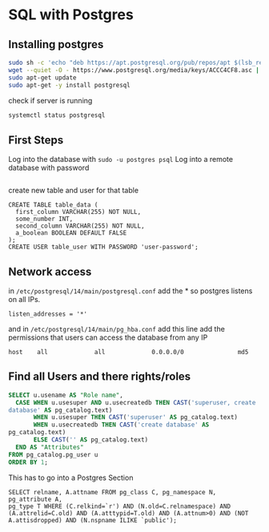 # SQL with Postgres
## Installing postgres
```sh
sudo sh -c 'echo "deb https://apt.postgresql.org/pub/repos/apt $(lsb_release -cs)-pgdg main" > /etc/apt/sources.list.d/pgdg.list'
wget --quiet -O - https://www.postgresql.org/media/keys/ACCC4CF8.asc | sudo apt-key add -
sudo apt-get update
sudo apt-get -y install postgresql
```
check if server is running
```sh
systemctl status postgresql
```
## First Steps
Log into the database with `sudo -u postgres psql`
Log into a remote database with password
```

```
create new table and user for that table
```
CREATE TABLE table_data (
  first_column VARCHAR(255) NOT NULL,
  some_number INT,
  second_column VARCHAR(255) NOT NULL,
  a_boolean BOOLEAN DEFAULT FALSE
);
CREATE USER table_user WITH PASSWORD 'user-password';
```
## Network access
in `/etc/postgresql/14/main/postgresql.conf` add the * so postgres listens on all IPs.
```
listen_addresses = '*'
```
and in `/etc/postgresql/14/main/pg_hba.conf` add this line add the permissions that users can access the database from any IP
```
host    all             all             0.0.0.0/0               md5
```



## Find all Users and there rights/roles
```sql
SELECT u.usename AS "Role name",
  CASE WHEN u.usesuper AND u.usecreatedb THEN CAST('superuser, create
database' AS pg_catalog.text)
       WHEN u.usesuper THEN CAST('superuser' AS pg_catalog.text)
       WHEN u.usecreatedb THEN CAST('create database' AS
pg_catalog.text)
       ELSE CAST('' AS pg_catalog.text)
  END AS "Attributes"
FROM pg_catalog.pg_user u
ORDER BY 1;
```


This has to go into a Postgres Section
```
SELECT relname, A.attname FROM pg_class C, pg_namespace N, pg_attribute A, 
pg_type T WHERE (C.relkind=`r') AND (N.old=C.relnamespace) AND 
(A.attrelid=C.old) AND (A.atttypid=T.old) AND (A.attnum>0) AND (NOT A.attisdropped) AND (N.nspname ILIKE `public');
```
